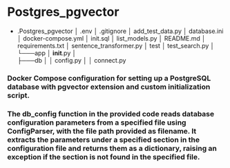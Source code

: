 # Postgres_pgvector

-   .Postgres_pgvector
    │   .env
    │   .gitignore
    │   add_test_data.py
    │   database.ini
    │   docker-compose.yml
    │   init.sql
    │   list_models.py
    │   README.md
    │   requirements.txt
    │   sentence_transformer.py
    │   test
    │   test_search.py
    │   
    └───app
        │   __init__.py
        │   
        ├───db
        │   │   config.py
        │   │   connect.py

### Docker Compose configuration for setting up a PostgreSQL database with pgvector extension and custom initialization script.

### The db_config function in the provided code reads database configuration parameters from a specified file using ConfigParser, with the file path provided as filename. It extracts the parameters under a specified section in the configuration file and returns them as a dictionary, raising an exception if the section is not found in the specified file.

